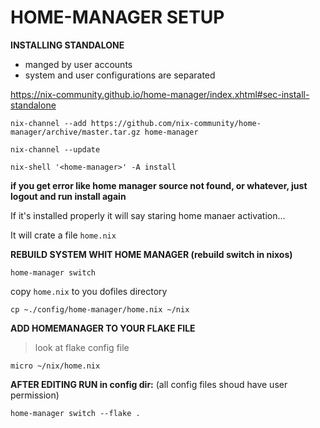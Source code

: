 # HOME-MANAGER SETUP

**INSTALLING STANDALONE**
- manged by user accounts
- system and user configurations are separated

https://nix-community.github.io/home-manager/index.xhtml#sec-install-standalone

```
nix-channel --add https://github.com/nix-community/home-manager/archive/master.tar.gz home-manager
```
```
nix-channel --update
```

```
nix-shell '<home-manager>' -A install
```

**if you get error like home manager source not found, or whatever, just logout and run install again**

If it's installed properly it will say staring home manaer activation...

It will crate a file `home.nix`


**REBUILD SYSTEM WHIT HOME MANAGER (rebuild switch in nixos)**

```
home-manager switch
```

copy `home.nix` to you dofiles directory

```
cp ~./config/home-manager/home.nix ~/nix
```

**ADD HOMEMANAGER TO YOUR FLAKE FILE**

>look at flake config file

```
micro ~/nix/home.nix
```

**AFTER EDITING RUN in config dir:** (all config files shoud have user permission)

```
home-manager switch --flake .
```

